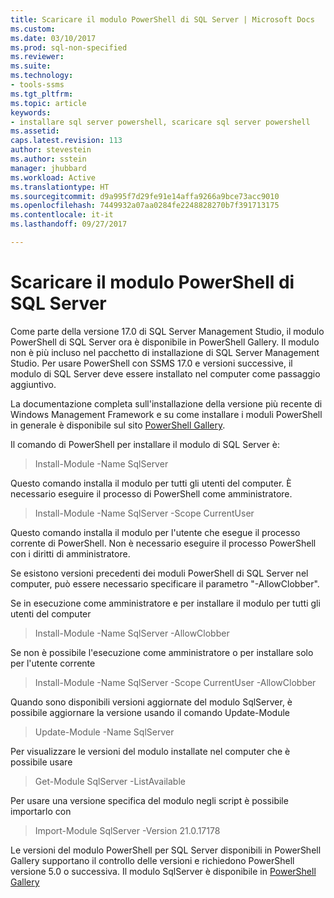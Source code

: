 ```yaml
---
title: Scaricare il modulo PowerShell di SQL Server | Microsoft Docs
ms.custom: 
ms.date: 03/10/2017
ms.prod: sql-non-specified
ms.reviewer: 
ms.suite: 
ms.technology:
- tools-ssms
ms.tgt_pltfrm: 
ms.topic: article
keywords:
- installare sql server powershell, scaricare sql server powershell
ms.assetid: 
caps.latest.revision: 113
author: stevestein
ms.author: sstein
manager: jhubbard
ms.workload: Active
ms.translationtype: HT
ms.sourcegitcommit: d9a995f7d29fe91e14affa9266a9bce73acc9010
ms.openlocfilehash: 7449932a07aa0284fe2248828270b7f391713175
ms.contentlocale: it-it
ms.lasthandoff: 09/27/2017

---
```

# <a name="download-sql-server-powershell-module"></a>Scaricare il modulo PowerShell di SQL Server
Come parte della versione 17.0 di SQL Server Management Studio, il modulo PowerShell di SQL Server ora è disponibile in PowerShell Gallery.  Il modulo non è più incluso nel pacchetto di installazione di SQL Server Management Studio. Per usare PowerShell con SSMS 17.0 e versioni successive, il modulo di SQL Server deve essere installato nel computer come passaggio aggiuntivo.

La documentazione completa sull'installazione della versione più recente di Windows Management Framework e su come installare i moduli PowerShell in generale è disponibile sul sito [PowerShell Gallery](https://www.powershellgallery.com/).

Il comando di PowerShell per installare il modulo di SQL Server è:

> Install-Module -Name SqlServer

Questo comando installa il modulo per tutti gli utenti del computer. È necessario eseguire il processo di PowerShell come amministratore.

> Install-Module -Name SqlServer -Scope CurrentUser

Questo comando installa il modulo per l'utente che esegue il processo corrente di PowerShell. Non è necessario eseguire il processo PowerShell con i diritti di amministratore.

Se esistono versioni precedenti dei moduli PowerShell di SQL Server nel computer, può essere necessario specificare il parametro "-AllowClobber".  

Se in esecuzione come amministratore e per installare il modulo per tutti gli utenti del computer

> Install-Module -Name SqlServer -AllowClobber

Se non è possibile l'esecuzione come amministratore o per installare solo per l'utente corrente

> Install-Module -Name SqlServer -Scope CurrentUser -AllowClobber

Quando sono disponibili versioni aggiornate del modulo SqlServer, è possibile aggiornare la versione usando il comando Update-Module

> Update-Module -Name SqlServer

Per visualizzare le versioni del modulo installate nel computer che è possibile usare

> Get-Module SqlServer -ListAvailable

Per usare una versione specifica del modulo negli script è possibile importarlo con

> Import-Module SqlServer -Version 21.0.17178

Le versioni del modulo PowerShell per SQL Server disponibili in PowerShell Gallery supportano il controllo delle versioni e richiedono PowerShell versione 5.0 o successiva. Il modulo SqlServer è disponibile in [PowerShell Gallery](https://www.powershellgallery.com/packages/Sqlserver/) 

